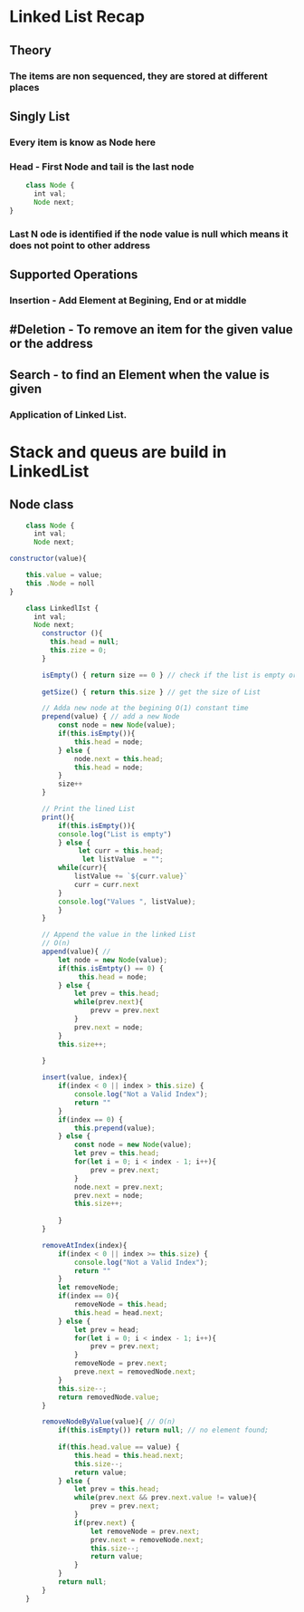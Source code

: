 
# Linked List Recap

## Theory 

### The items are non sequenced, they are stored at different places

## Singly List

### Every item is know as Node here

### Head - First Node and tail is the last node

```Javascript
    class Node {
      int val;
      Node next;
}
```

### Last N ode is identified if the node value is null which means it does not point to other address


## Supported Operations

### Insertion - Add Element at Begining, End or at middle
## #Deletion - To remove an item for the given value or the address
## Search - to find an Element when the value is given


### Application of Linked List.

# Stack and queus are build in LinkedList

## Node class

```Javascript 
    class Node {
      int val;
      Node next;

constructor(value){

    this.value = value;
    this .Node = noll
}
```

```Javascript
    class LinkedlIst {
      int val;
      Node next;
        constructor (){
          this.head = null;
          this.zize = 0;
        }

        isEmpty() { return size == 0 } // check if the list is empty or not
    
        getSize() { return this.size } // get the size of List 

        // Adda new node at the begining O(1) constant time
        prepend(value) { // add a new Node
            const node = new Node(value);
            if(this.isEmpty()){
                this.head = node;
            } else {
                node.next = this.head;
                this.head = node;
            }
            size++
        }

        // Print the lined List
        print(){
            if(this.isEmpty()){
            console.log("List is empty")
            } else {
                 let curr = this.head;
                  let listValue  = "";
            while(curr){
                listValue += `${curr.value}`
                curr = curr.next
            }
            console.log("Values ", listValue);
            }
        }

        // Append the value in the linked List
        // O(n)
        append(value){ // 
            let node = new Node(value);
            if(this.isEmtpty() == 0) {
                 this.head = node;
            } else {
                let prev = this.head;
                while(prev.next){
                    prevv = prev.next
                }
                prev.next = node;
            }
            this.size++;
            
        }

        insert(value, index){
            if(index < 0 || index > this.size) {
                console.log("Not a Valid Index");
                return ""
            } 
            if(index == 0) {
                this.prepend(value);
            } else {
                const node = new Node(value);
                let prev = this.head;
                for(let i = 0; i < index - 1; i++){
                    prev = prev.next;
                }
                node.next = prev.next;
                prev.next = node;
                this.size++;
                
            }
        }

        removeAtIndex(index){
            if(index < 0 || index >= this.size) {
                console.log("Not a Valid Index");
                return ""
            }
            let removeNode;
            if(index == 0){
                removeNode = this.head;
                this.head = head.next;
            } else {
                let prev = head;
                for(let i = 0; i < index - 1; i++){
                    prev = prev.next;
                }
                removeNode = prev.next;
                preve.next = removedNode.next;
            }
            this.size--;
            return removedNode.value;
        }

        removeNodeByValue(value){ // O(n)
            if(this.isEmpty()) return null; // no element found;
            
            if(this.head.value == value) {
                this.head = this.head.next;
                this.size--;
                return value;
            } else {
                let prev = this.head;
                while(prev.next && prev.next.value != value){
                    prev = prev.next;
                }
                if(prev.next) {
                    let removeNode = prev.next;
                    prev.next = removeNode.next;
                    this.size--;
                    return value;
                }
            }
            return null;
        }
    }
```
